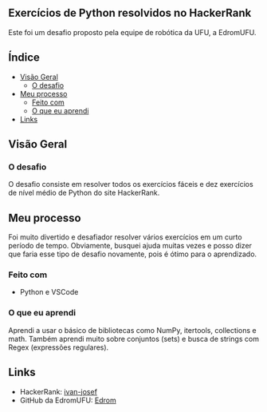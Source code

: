 ## Exercícios de Python resolvidos no HackerRank

Este foi um desafio proposto pela equipe de robótica da UFU, a EdromUFU.

## Índice

- [Visão Geral](#visão-geral)
  - [O desafio](#o-desafio)
- [Meu processo](#meu-processo)
  - [Feito com](#feito-com)
  - [O que eu aprendi](#o-que-eu-aprendi)
- [Links](#links)

## Visão Geral

### O desafio

O desafio consiste em resolver todos os exercícios fáceis e dez exercícios de nível médio de Python do site HackerRank.

## Meu processo

Foi muito divertido e desafiador resolver vários exercícios em um curto período de tempo. Obviamente, busquei ajuda muitas vezes e posso dizer que faria esse tipo de desafio novamente, pois é ótimo para o aprendizado.

### Feito com

- Python e VSCode

### O que eu aprendi

Aprendi a usar o básico de bibliotecas como NumPy, itertools, collections e math. Também aprendi muito sobre conjuntos (sets) e busca de strings com Regex (expressões regulares).

## Links

- HackerRank: [ivan-josef](https://www.hackerrank.com/profile/ivanjosef141)
- GitHub da EdromUFU: [Edrom](https://github.com/edromufu)

